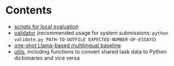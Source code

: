 # Contents

- [scripts for local evaluation](local_eval/)
- [validator](validate.py) (recommended usage for system submissions: `python validate.py PATH-TO-OUTFILE EXPECTED-NUMBER-OF-ESSAYS`)
- [one-shot Llama-based multilingual baseline](baseline.py) 
- [utils](multigec_2025_utils.py), including functions to convert shared task data to Python dictionaries and vice versa